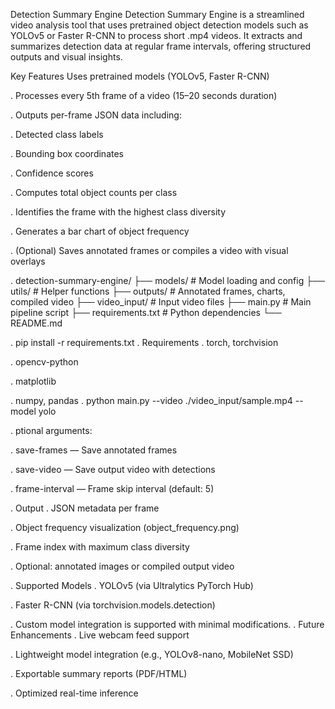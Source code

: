 Detection Summary Engine
Detection Summary Engine is a streamlined video analysis tool that uses pretrained object detection models such as YOLOv5 or Faster R-CNN to process short .mp4 videos. It extracts and summarizes detection data at regular frame intervals, offering structured outputs and visual insights.

Key Features
Uses pretrained models (YOLOv5, Faster R-CNN)

. Processes every 5th frame of a video (15–20 seconds duration)

. Outputs per-frame JSON data including:

. Detected class labels

. Bounding box coordinates

. Confidence scores

. Computes total object counts per class

. Identifies the frame with the highest class diversity

. Generates a bar chart of object frequency

. (Optional) Saves annotated frames or compiles a video with visual overlays

. detection-summary-engine/
├── models/            # Model loading and config
├── utils/             # Helper functions
├── outputs/           # Annotated frames, charts, compiled video
├── video_input/       # Input video files
├── main.py            # Main pipeline script
├── requirements.txt   # Python dependencies
└── README.md

. pip install -r requirements.txt
. Requirements
. torch, torchvision

. opencv-python

. matplotlib

. numpy, pandas
. python main.py --video ./video_input/sample.mp4 --model yolo

. ptional arguments:

. save-frames — Save annotated frames

. save-video — Save output video with detections

. frame-interval — Frame skip interval (default: 5)

. Output
. JSON metadata per frame

. Object frequency visualization (object_frequency.png)

. Frame index with maximum class diversity

. Optional: annotated images or compiled output video

. Supported Models
. YOLOv5 (via Ultralytics PyTorch Hub)

. Faster R-CNN (via torchvision.models.detection)

. Custom model integration is supported with minimal modifications.
. Future Enhancements
. Live webcam feed support

. Lightweight model integration (e.g., YOLOv8-nano, MobileNet SSD)

. Exportable summary reports (PDF/HTML)

. Optimized real-time inference




